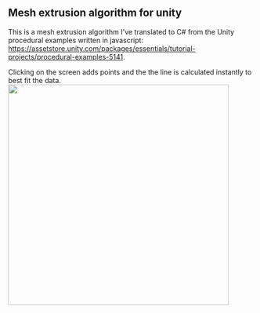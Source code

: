 ## Mesh extrusion algorithm for unity
This is a mesh extrusion algorithm I've translated to C# from the Unity procedural examples written in javascript: https://assetstore.unity.com/packages/essentials/tutorial-projects/procedural-examples-5141.

Clicking on the screen adds points and the the line is calculated instantly to best fit the data. 
<img src="https://github.com/eman-insilico/Mesh-Extrusion--c-sharp-Unity/master/4tonSbiLQP.gif" width="450">

